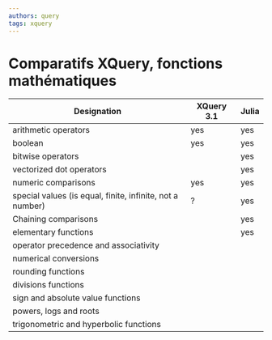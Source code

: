 ```yaml
---
authors: query
tags: xquery
---
```


# Comparatifs XQuery, fonctions mathématiques

| Designation                                               | XQuery 3.1 | Julia |
| --------------------------------------------------------- | ---------- | ----- |
| arithmetic operators                                      | yes        | yes   |
| boolean                                                   | yes        | yes   |
| bitwise operators                                         |            | yes   |
| vectorized dot operators                                  |            | yes   |
| numeric comparisons                                       | yes        | yes   |
| special values (is equal, finite, infinite, not a number) | ?          | yes   |
| Chaining comparisons                                      |            | yes   |
| elementary functions                                      |            | yes   |
| operator precedence and associativity                     |            |       |
| numerical conversions                                     |            |       |
| rounding functions                                        |            |       |
| divisions functions                                       |            |       |
| sign and absolute value functions                         |            |       |
| powers, logs and roots                                    |            |       |
| trigonometric and hyperbolic functions                    |            |       |

